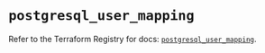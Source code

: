 # `postgresql_user_mapping`

Refer to the Terraform Registry for docs: [`postgresql_user_mapping`](https://registry.terraform.io/providers/sourcegraph/postgresql/1.25.0-sg.2/docs/resources/user_mapping).
